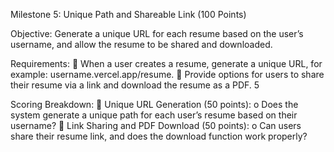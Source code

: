 Milestone 5: Unique Path and Shareable Link (100 Points) 

Objective:
Generate a unique URL for each resume based on the user’s username, and allow the resume to be 
shared and downloaded. 

Requirements: 
 When a user creates a resume, generate a unique URL, for example: 
username.vercel.app/resume. 
 Provide options for users to share their resume via a link and download the resume as a 
PDF. 
5 

Scoring Breakdown: 
 Unique URL Generation (50 points):
o Does the system generate a unique path for each user’s resume based on their 
username? 
 Link Sharing and PDF Download (50 points):
o Can users share their resume link, and does the download function work properly? 
